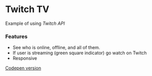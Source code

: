 # Twitch TV
Example of using *Twitch  API*
### Features
* See who is  online, offline, and all of them.
* If user is streaming (green   square indicator) go watch on Twitch 
* Responsive

[Codepen version](https://codepen.io/Annestezia/pen/oERRKr)
